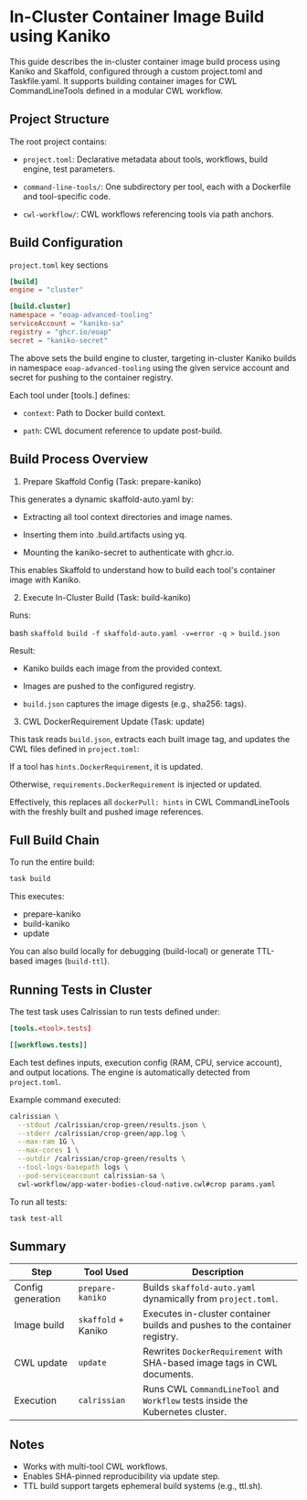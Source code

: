 # In-Cluster Container Image Build using Kaniko

This guide describes the in-cluster container image build process using Kaniko and Skaffold, configured through a custom project.toml and Taskfile.yaml. It supports building container images for CWL CommandLineTools defined in a modular CWL workflow.

## Project Structure

The root project contains:

* `project.toml`: Declarative metadata about tools, workflows, build engine, test parameters.

* `command-line-tools/`: One subdirectory per tool, each with a Dockerfile and tool-specific code.

* `cwl-workflow/`: CWL workflows referencing tools via path anchors.

## Build Configuration

`project.toml` key sections

```toml
[build]
engine = "cluster"

[build.cluster]
namespace = "eoap-advanced-tooling"
serviceAccount = "kaniko-sa"
registry = "ghcr.io/eoap"
secret = "kaniko-secret"
```

The above sets the build engine to cluster, targeting in-cluster Kaniko builds in namespace `eoap-advanced-tooling` using the given service account and secret for pushing to the container registry.

Each tool under [tools.<name>] defines:

* `context`: Path to Docker build context.

* `path`: CWL document reference to update post-build.

## Build Process Overview

1. Prepare Skaffold Config (Task: prepare-kaniko)

This generates a dynamic skaffold-auto.yaml by:

- Extracting all tool context directories and image names.

- Inserting them into .build.artifacts using yq.

- Mounting the kaniko-secret to authenticate with ghcr.io.

This enables Skaffold to understand how to build each tool's container image with Kaniko.

2. Execute In-Cluster Build (Task: build-kaniko)

Runs:

bash
`skaffold build -f skaffold-auto.yaml -v=error -q > build.json`

Result:

- Kaniko builds each image from the provided context.

- Images are pushed to the configured registry.

- `build.json` captures the image digests (e.g., sha256: tags).

3. CWL DockerRequirement Update (Task: update)

This task reads `build.json`, extracts each built image tag, and updates the CWL files defined in `project.toml`:

If a tool has `hints.DockerRequirement`, it is updated.

Otherwise, `requirements.DockerRequirement` is injected or updated.

Effectively, this replaces all `dockerPull: hints` in CWL CommandLineTools with the freshly built and pushed image references.

## Full Build Chain

To run the entire build:

```bash
task build
```

This executes:

- prepare-kaniko
- build-kaniko
- update

You can also build locally for debugging (build-local) or generate TTL-based images (`build-ttl`).

##  Running Tests in Cluster

The test task uses Calrissian to run tests defined under:

```toml
[tools.<tool>.tests]

[[workflows.tests]]
```

Each test defines inputs, execution config (RAM, CPU, service account), and output locations. The engine is automatically detected from `project.toml`.

Example command executed:

```bash
calrissian \
  --stdout /calrissian/crop-green/results.json \
  --stderr /calrissian/crop-green/app.log \
  --max-ram 1G \
  --max-cores 1 \
  --outdir /calrissian/crop-green/results \
  --tool-logs-basepath logs \
  --pod-serviceaccount calrissian-sa \
  cwl-workflow/app-water-bodies-cloud-native.cwl#crop params.yaml
```

To run all tests:

`task test-all`

## Summary

| Step               | Tool Used         | Description                                                                 |
|--------------------|------------------|-----------------------------------------------------------------------------|
| Config generation  | `prepare-kaniko` | Builds `skaffold-auto.yaml` dynamically from `project.toml`.               |
| Image build        | `skaffold` + Kaniko | Executes in-cluster container builds and pushes to the container registry. |
| CWL update         | `update`         | Rewrites `DockerRequirement` with SHA-based image tags in CWL documents.   |
| Execution          | `calrissian`     | Runs CWL `CommandLineTool` and `Workflow` tests inside the Kubernetes cluster. |

## Notes

- Works with multi-tool CWL workflows.
- Enables SHA-pinned reproducibility via update step.
- TTL build support targets ephemeral build systems (e.g., ttl.sh).